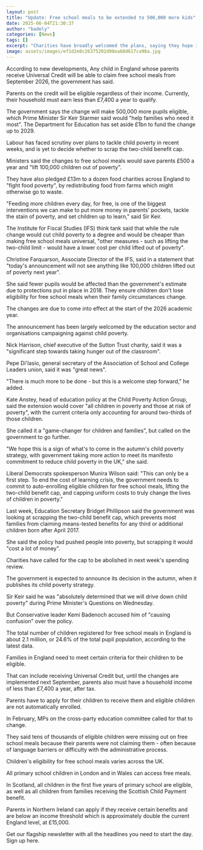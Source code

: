 ```yaml
---
layout: post
title: "Update: Free school meals to be extended to 500,000 more kids"
date: 2025-06-04T21:30:37
author: "badely"
categories: [News]
tags: []
excerpt: "Charities have broadly welcomed the plans, saying they hope it is a sign of more to come."
image: assets/images/ef1d2e0c26375202d98ea68d617ca98a.jpg
---
```


According to new developments, Any child in England whose parents receive Universal Credit will be able to claim free school meals from September 2026, the government has said.

Parents on the credit will be eligible regardless of their income. Currently, their household must earn less than £7,400 a year to qualify.

The government says the change will make 500,000 more pupils eligible, which Prime Minister Sir Keir Starmer said would "help families who need it most". The Department for Education has set aside £1bn to fund the change up to 2029.

Labour has faced scrutiny over plans to tackle child poverty in recent weeks, and is yet to decide whether to scrap the two-child benefit cap.

Ministers said the changes to free school meals would save parents £500 a year and "lift 100,000 children out of poverty".

They have also pledged £13m to a dozen food charities across England to "fight food poverty", by redistributing food from farms which might otherwise go to waste. 

"Feeding more children every day, for free, is one of the biggest interventions we can make to put more money in parents' pockets, tackle the stain of poverty, and set children up to learn," said Sir Keir.

The Institute for Fiscal Studies (IFS) think tank said that while the rule change would cut child poverty to a degree and would be cheaper than making free school meals universal, "other measures - such as lifting the two-child limit - would have a lower cost per child lifted out of poverty".

Christine Farquarson, Associate Director of the IFS, said in a statement that "today's announcement will not see anything like 100,000 children lifted out of poverty next year". 

She said fewer pupils would be affected than the government's estimate due to protections put in place in 2018.  They ensure children don't lose eligibility for free school meals when their family circumstances change.

The changes are due to come into effect at the start of the 2026 academic year.

The announcement has been largely welcomed by the education sector and organisations campaigning against child poverty.

Nick Harrison, chief executive of the Sutton Trust charity, said it was a "significant step towards taking hunger out of the classroom".

Pepe Di'Iasio, general secretary of the Association of School and College Leaders union, said it was "great news".

"There is much more to be done - but this is a welcome step forward," he added. 

Kate Anstey, head of education policy at the Child Poverty Action Group, said the extension would cover "all children in poverty and those at risk of poverty", with the current criteria only accounting for around two-thirds of those children.

She called it a "game-changer for children and families", but called on the government to go further.

"We hope this is a sign of what's to come in the autumn's child poverty strategy, with government taking more action to meet its manifesto commitment to reduce child poverty in the UK," she said.

Liberal Democrats spokesperson Munira Wilson said: "This can only be a first step. To end the cost of learning crisis, the government needs to commit to auto-enrolling eligible children for free school meals, lifting the two-child benefit cap, and capping uniform costs to truly change the lives of children in poverty."

Last week, Education Secretary Bridget Phillipson said the government was looking at scrapping the two-child benefit cap, which prevents most families from claiming means-tested benefits for any third or additional children born after April 2017.

She said the policy had pushed people into poverty, but scrapping it would "cost a lot of money".

Charities have called for the cap to be abolished in next week's spending review.

The government is expected to announce its decision in the autumn, when it publishes its child poverty strategy.

Sir Keir said he was "absolutely determined that we will drive down child poverty" during Prime Minister's Questions on Wednesday.

But Conservative leader Kemi Badenoch accused him of "causing confusion" over the policy.

The total number of children registered for free school meals in England is about 2.1 million, or 24.6% of the total pupil population, according to the latest data. 

Families in England need to meet certain criteria for their children to be eligible.

That can include receiving Universal Credit but, until the changes are implemented next September, parents also must have a household income of less than £7,400 a year, after tax.

Parents have to apply for their children to receive them and eligible children are not automatically enrolled.

In February, MPs on the cross-party education committee called for that to change.

They said tens of thousands of eligible children were missing out on free school meals because their parents were not claiming them - often because of language barriers or difficulty with the administrative process.

Children's eligibility for free school meals varies across the UK.

All primary school children in London and in Wales can access free meals.

In Scotland, all children in the first five years of primary school are eligible, as well as all children from families receiving the Scottish Child Payment benefit.

Parents in Northern Ireland can apply if they receive certain benefits and are below an income threshold which is approximately double the current England level, at £15,000.

Get our flagship newsletter with all the headlines you need to start the day. Sign up here.

